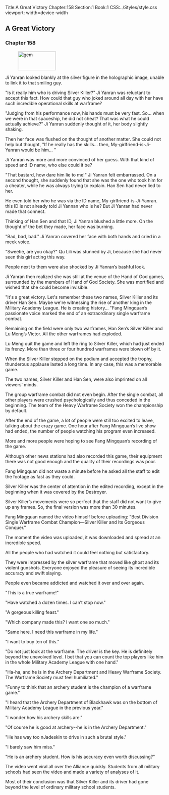 Title:A Great Victory 
Chapter:158 
Section:1 
Book:1 
CSS:../Styles/style.css 
viewport: width=device-width
  
## A Great Victory
### Chapter 158 
<figure>
	<img src="../Images/gem.gif" alt="gem" id="gem" width="120" height="60" />
</figure>
  

  
  Ji Yanran looked blankly at the silver figure in the holographic image, unable to link it to that smiling guy.

"Is it really him who is driving Silver Killer?" Ji Yanran was reluctant to accept this fact. How could that guy who joked around all day with her have such incredible operational skills at warframe?

"Judging from his performance now, his hands must be very fast. So… when we were in that spaceship, he did not cheat? That was what he could actually achieve?" Ji Yanran suddenly thought of it, her body slightly shaking.

Then her face was flushed on the thought of another matter. She could not help but thought, "If he really has the skills... then, My-girlfriend-is-Ji-Yanran would be him... "

Ji Yanran was more and more convinced of her guess. With that kind of speed and ID name, who else could it be?

"That bastard, how dare him lie to me!" Ji Yanran felt embarrassed. On a second thought, she suddenly found that she was the one who took him for a cheater, while he was always trying to explain. Han Sen had never lied to her.

He even told her who he was via the ID name, My-girlfriend-is-Ji-Yanran. this ID is not already told Ji Yannan who is he? But Ji Yanran had never made that connect.

Thinking of Han Sen and that ID, Ji Yanran blushed a little more. On the thought of the bet they made, her face was burning.

"Bad, bad, bad." Ji Yanran covered her face with both hands and cried in a meek voice.

"Sweetie, are you okay?" Qu Lili was stunned by Ji, because she had never seen this girl acting this way.

People next to them were also shocked by Ji Yanran’s bashful look.

Ji Yanran then realized she was still at the venue of the Hand of God games, surrounded by the members of Hand of God Society. She was mortified and wished that she could become invisible.

"It's a great victory. Let's remember these two names, Silver Killer and its driver Han Sen. Maybe we're witnessing the rise of another king in the Military Academy League. He is creating history... "Fang Mingquan’s passionate voice marked the end of an extraordinary single warframe combat.

Remaining on the field were only two warframes, Han Sen’s Silver Killer and Lu Meng’s Victor. All the other warframes had exploded.

Lu Meng quit the game and left the ring to Silver Killer, which had just ended its frenzy. More than three or four hundred warframes were blown off by it.

When the Silver Killer stepped on the podium and accepted the trophy, thunderous applause lasted a long time. In any case, this was a memorable game.

The two names, Silver Killer and Han Sen, were also imprinted on all viewers’ minds.

The group warframe combat did not even begin. After the single combat, all other players were crushed psychologically and thus conceded in the beginning. The team of the Heavy Warframe Society won the championship by default.

After the end of the game, a lot of people were still too excited to leave, talking about the crazy game. One hour after Fang Mingquan’s live show had ended, the number of people watching his program even increased.

More and more people were hoping to see Fang Mingquan’s recording of the game.

Although other news stations had also recorded this game, their equipment there was not good enough and the quality of their recordings was poor.

Fang Mingquan did not waste a minute before he asked all the staff to edit the footage as fast as they could.

Silver Killer was the center of attention in the edited recording, except in the beginning when it was covered by the Destroyer.

Silver Killer’s movements were so perfect that the staff did not want to give up any frames. So, the final version was more than 30 minutes.

Fang Mingquan named the video himself before uploading: "Best Division Single Warframe Combat Champion—Silver Killer and Its Gorgeous Conquer."

The moment the video was uploaded, it was downloaded and spread at an incredible speed.

All the people who had watched it could feel nothing but satisfactory.

They were impressed by the silver warframe that moved like ghost and its violent gunshots. Everyone enjoyed the pleasure of seeing its incredible accuracy and swift slaying.

People even became addicted and watched it over and over again.

"This is a true warframe!"

"Have watched a dozen times. I can’t stop now."

"A gorgeous killing feast."

"Which company made this? I want one so much."

"Same here. I need this warframe in my life."

"I want to buy ten of this."

"Do not just look at the warframe. The driver is the key. He is definitely beyond the unevolved level. I bet that you can count the top players like him in the whole Military Academy League with one hand."

"Ha-ha, and he is in the Archery Department and Heavy Warframe Society. The Warframe Society must feel humiliated."

"Funny to think that an archery student is the champion of a warframe game."

"I heard that the Archery Department of Blackhawk was on the bottom of Military Academy League in the previous year."

"I wonder how his archery skills are."

"Of course he is good at archery--he is in the Archery Department."

"He has way too nJadeskin to drive in such a brutal style."

"I barely saw him miss."

"He is an archery student. How is his accuracy even worth discussing?"

The video went viral all over the Alliance quickly. Students from all military schools had seen the video and made a variety of analyses of it.

Most of their conclusion was that Silver Killer and its driver had gone beyond the level of ordinary military school students.
